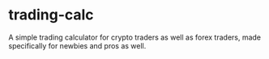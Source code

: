 # trading-calc
A simple trading calculator for crypto traders as well as forex traders, made specifically for  newbies and pros as well.
